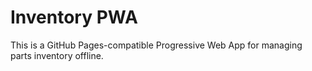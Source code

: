 # Inventory PWA

This is a GitHub Pages-compatible Progressive Web App for managing parts inventory offline.
